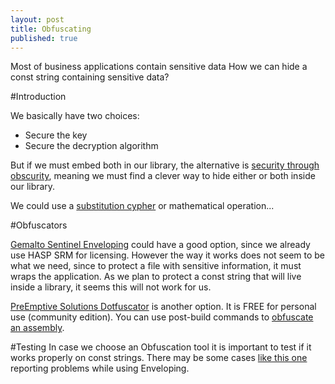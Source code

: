 ```yaml
---
layout: post
title: Obfuscating
published: true
---
```


Most of business applications contain sensitive data How we can hide a const string containing sensitive data?

#Introduction

We basically have two choices:
* Secure the key
* Secure the decryption algorithm

But if we must embed both in our library, the alternative is [security through obscurity](https://en.wikipedia.org/wiki/Security_through_obscurity), meaning we must find a clever way to hide either or both inside our library.

We could use a [substitution cypher](https://en.wikipedia.org/wiki/Substitution_cipher) or mathematical operation...

#Obfuscators

[Gemalto Sentinel Enveloping](https://sentinel.gemalto.com/software-monetization/sentinel-envelope/) could have a good option, since we already use HASP SRM for licensing. However the way it works does not seem to be what we need, since to protect a file with sensitive information, it must wraps the application. As we plan to protect a const string that will live inside a library, it seems this will not work for us.

[PreEmptive Solutions Dotfuscator](https://www.preemptive.com/products/dotfuscator/compare-editions) is another option. It is FREE for personal use (community edition). You can use post-build commands to [obfuscate an assembly](https://msdn.microsoft.com/en-us/library/hh977082.aspx).


#Testing
In case we choose an Obfuscation tool it is important to test if it works properly on const strings. There may be some cases [like this one](http://stackoverflow.com/questions/20053539/should-hasp-vendor-code-be-encrypted-obfuscated) reporting problems while using Enveloping.
